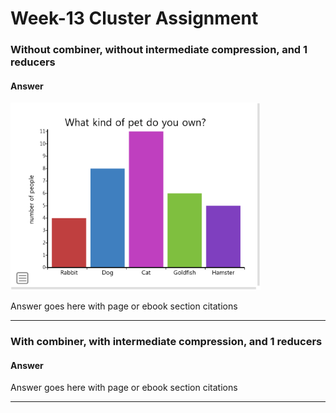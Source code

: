 # Week-13 Cluster Assignment

###  Without combiner, without intermediate compression, and 1 reducers

#### Answer

![*Item 1 Results*](../images/bar-graph2.png "bar graph")

Answer goes here with page or ebook section citations 

---

### With combiner, with intermediate compression, and 1 reducers

#### Answer

Answer goes here  with page or ebook section citations 

---
